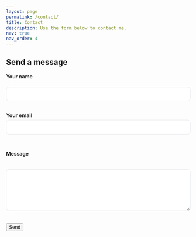 ```yaml
---
layout: page
permalink: /contact/
title: Contact
description: Use the form below to contact me.
nav: true
nav_order: 4
---
```


## Send a message

<style>
  /* Vertical, stacked form */
  .form-container{
    max-width: 640px;
    margin: 0 auto;
    display: grid;
    grid-template-columns: 1fr;
    gap: 1rem;
  }
  .form-container label{
    display: block;
    font-weight: 600;
    margin-bottom: .25rem;
  }
  .form-container input,
  .form-container textarea{
    width: 100%;
    box-sizing: border-box;
    padding: .7rem .9rem;
    border: 1px solid var(--color-border, #e5e7eb);
    border-radius: .5rem;
    background: var(--color-bg, #fff);
  }
  .form-container button{ margin-top: .25rem; }

  /* If theme tries to lay out horizontally */
  .form-container{ flex-direction: column !important; align-items: stretch !important; }
</style>

<form class="form-container" action="https://formspree.io/f/mvgqjddl" method="POST">
  <label for="name">Your name</label>
  <input id="name" name="name" type="text" autocomplete="name" required>

  <label for="email">Your email</label>
  <input id="email" name="email" type="email" autocomplete="email" required>

  <label for="message">Message</label>
  <textarea id="message" name="message" rows="6" required></textarea>

  <!-- honeypot (spam trap) -->
  <input type="text" name="website" style="display:none" tabindex="-1" autocomplete="off">

  <!-- optional: email subject + redirect after submit -->
  <input type="hidden" name="_subject" value="New message from your website">
  <!-- <input type="hidden" name="_redirect" value="{{ '/contact/thanks/' | absolute_url }}"> -->

  <button type="submit" class="btn btn-primary">Send</button>
</form>